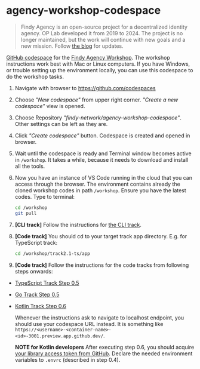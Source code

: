 # agency-workshop-codespace

> Findy Agency is an open-source project for a decentralized identity agency.
> OP Lab developed it from 2019 to 2024. The project is no longer maintained,
> but the work will continue with new goals and a new mission.
> Follow [the blog](https://findy-network.github.io/blog/) for updates.

[GitHub codespace](https://github.com/features/codespaces)
for the [Findy Agency Workshop](https://github.com/findy-network/agency-workshop).
The workshop instructions work best with Mac or Linux computers. If you have Windows,
or trouble setting up the environment locally, you can use
this codespace to do the workshop tasks.

1. Navigate with browser to <https://github.com/codespaces>
1. Choose *"New codespace"* from upper right corner. *"Create a new codespace"* view is opened.
1. Choose Repository *"findy-network/agency-workshop-codespace"*. Other settings can be left as they are.
1. Click *"Create codespace"* button. Codespace is created and opened in browser.
1. Wait until the codespace is ready and Terminal window becomes active in `/workshop`.
It takes a while, because it needs to download and install all the tools.
1. Now you have an instance of VS Code running in the cloud that you can access through the browser.
The environment contains already the cloned workshop codes in path `/workshop`.
Ensure you have the latest codes. Type to terminal:

    ```bash
    cd /workshop
    git pull
    ```

1. **[CLI track]** Follow the instructions for [the CLI track](https://github.com/findy-network/agency-workshop/tree/master/track1-cli#0-set-your-findy-network-root-directory).

1. **[Code track]** You should cd to your target track app directory. E.g. for TypeScript track:

    ```bash
    cd /workshop/track2.1-ts/app
    ```

1. **[Code track]** Follow the instructions for the code tracks from following steps onwards:

* [TypeScript Track Step 0.5](https://github.com/findy-network/agency-workshop/blob/master/track2.1-ts/README.md#5-set-environment-variables)
* [Go Track Step 0.5](https://github.com/findy-network/agency-workshop/blob/master/track2.2-go/README.md#5-set-environment-variables)
* [Kotlin Track Step 0.6](https://github.com/findy-network/agency-workshop/blob/master/track2.3-kt/README.md#6-set-environment-variables)

  Whenever the instructions ask to navigate to localhost endpoint,
  you should use your codespace URL instead.
  It is something like `https://<username>-<container-name>-<id>-3001.preview.app.github.dev/`.

  **NOTE for Kotlin developers**
  After executing step 0.6, you should acquire [your library access token from GitHub](https://github.com/findy-network/agency-workshop/blob/master/track2.3-kt/README.md#4-setup-authentication-to-github-registry).
  Declare the needed environment variables to `.envrc` (described in step 0.4).
